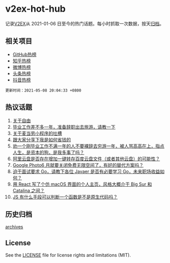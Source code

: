 # v2ex-hot-hub

 记录[V2EX](https://www.v2ex.com/)从 2021-01-06 日至今的热门话题。每小时抓取一次数据，按天[归档](archives)。
 
 ## 相关项目

- [GitHub热榜](https://github.com/snaildev/github-hot-hub)
- [知乎热榜](https://github.com/snaildev/zhihu-hot-hub)
- [微博热榜](https://github.com/snaildev/weibo-hot-hub)
- [头条热榜](https://github.com/snaildev/toutiao-hot-hub)
- [抖音热榜](https://github.com/snaildev/douyin-hot-hub)


 `更新时间：2021-05-08 20:04:33 +0800`

## 热议话题

1. [关于自由](https://www.v2ex.com/t/775584)
1. [毕业工作差不多一年，准备辞职出去旅游，请教一下](https://www.v2ex.com/t/775539)
1. [关于麦当劳小程序的吐槽](https://www.v2ex.com/t/775565)
1. [跟大家分享下我是如何省钱的](https://www.v2ex.com/t/775576)
1. [劝一个刚毕业工作不满一年的人不要裸辞去穷游一年，被人骂高高在上，指点人生，是资本的狗，是我多事了吗？](https://www.v2ex.com/t/775681)
1. [阿里云盘是否存在增加一键转存百度云盘文件（或者其他云盘）的可能性？](https://www.v2ex.com/t/775566)
1. [Google Photo6 月就要关闭免费无限空间了，有好的替代方案吗？](https://www.v2ex.com/t/775605)
1. [迫于面试要求 Go，请教下各位 Javaer 是否有必要学习 Go，未来职场收益如何？](https://www.v2ex.com/t/775583)
1. [用 React 写了个仿 macOS 界面的个人主页，风格大概介于 Big Sur 和 Catalina 之间？](https://www.v2ex.com/t/775582)
1. [JS 有什么手段可以判断一个函数是不是原生代码吗？](https://www.v2ex.com/t/775677)

## 历史归档

[archives](archives)

## License

See the [LICENSE](LICENSE) file for license rights and limitations (MIT).
